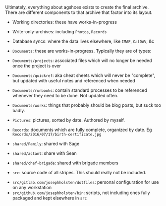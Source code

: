 Ultimately, everything about agshoes exists to create the final archive. There are different components to that archive that factor into its layout.

- Working directories: these have works-in-progress
- Write-only-archives: including `Photos`, `Records`
- Database syncs: where the data lives elsewhere, like `IMAP`, `CalDAV`, &c



- `Documents`: these are works-in-progress. Typically they are of types:
- `Documents/projects`: associated files which will no longer be needed once the project is over
- `Documents/quickref`: aka cheat sheets which will never be "complete", but updated with useful notes and referenced when needed
- `Documents/runbooks`: contain standard processes to be referenced whenever they need to be done. Not updated often.
- `Documents/works`: things that probably should be blog posts, but suck too badly.

- `Pictures`: pictures, sorted by date. Authored by myself.
- `Records`: documents which are fully complete, organized by date. Eg `Records/2016/07/17/birth-certificate.jpg`

- `shared/Family`: shared with Sage
- `shared/actant`: share with Sean
- `shared/chef-brigade`: shared with brigade members

- `src`: source code of all stripes. This should really not be included.
* `src/gitlab.com/josephholsten/dotfiles`: personal configuration for use on any workstation
* `src/github.com/josephholsten/bin`: scripts, not including ones fully packaged and kept elsewhere in `src`

